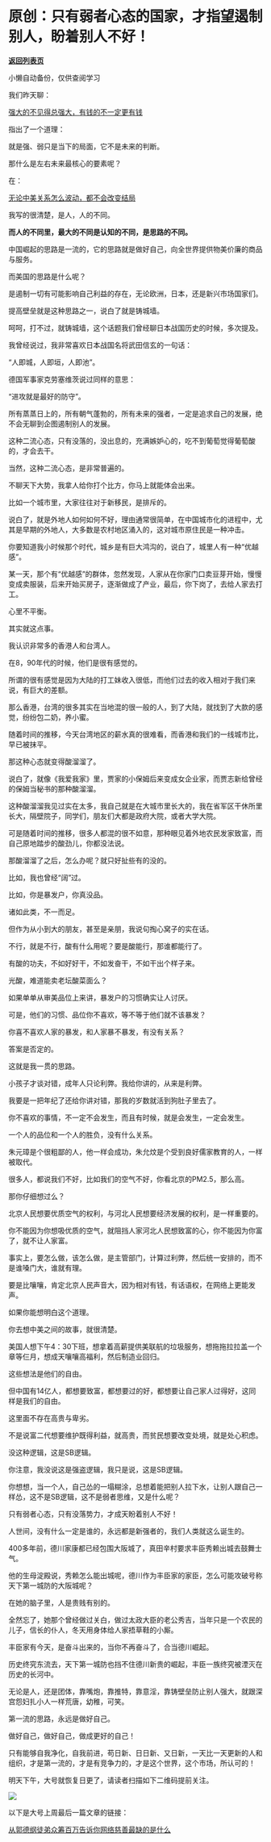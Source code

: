 # 原创：只有弱者心态的国家，才指望遏制别人，盼着别人不好！

[**返回列表页**](/gzh/记忆承载3)

小懒自动备份，仅供查阅学习

我们昨天聊：

[强大的不见得总强大，有钱的不一定更有钱](https://mp.weixin.qq.com/s?__biz=MzU3NDc5Nzc0NQ==&mid=2247484571&idx=2&sn=c6486e5db785774fd257178371807c7f&chksm=fd2da645ca5a2f53b0022df339a8065a906f8d31c4be4f104c19e83f8fd5708232f351756bf2&token=1055978910&lang=zh_CN&scene=21#wechat_redirect)  

  

指出了一个道理：

就是强、弱只是当下的局面，它不是未来的判断。

  

那什么是左右未来最核心的要素呢？

  

在：

[无论中美关系怎么波动，都不会改变结局](http://mp.weixin.qq.com/s?__biz=MzU3NDc5Nzc0NQ==&mid=2247484526&idx=1&sn=80e0ff126ceb4e243e081c0b23ea4a75&chksm=fd2da6b0ca5a2fa6c02bd49095f47584fad82cbd60766db6684b32b718a54908d82e5788e00d&scene=21#wechat_redirect)  

  

我写的很清楚，是人，人的不同。

  

 **而人的不同里，最大的不同是认知的不同，是思路的不同。**

  

中国崛起的思路是一流的，它的思路就是做好自己，向全世界提供物美价廉的商品与服务。

  

而美国的思路是什么呢？

  

是遏制一切有可能影响自己利益的存在，无论欧洲，日本，还是新兴市场国家们。

  

提高壁垒就是这种思路之一，说白了就是铸城墙。

  

呵呵，打不过，就铸城墙，这个话题我们曾经聊日本战国历史的时候，多次提及。

  

我曾经说过，我非常喜欢日本战国名将武田信玄的一句话：

“人即城，人即垣，人即池”。  

  

德国军事家克劳塞维茨说过同样的意思：

“进攻就是最好的防守”。

  

所有蒸蒸日上的，所有朝气蓬勃的，所有未来的强者，一定是追求自己的发展，绝不会无聊到企图遏制别人的发展。

  

这种二流心态，只有没落的，没出息的，充满嫉妒心的，吃不到葡萄觉得葡萄酸的，才会去干。

  

当然，这种二流心态，是非常普遍的。

  

不聊天下大势，我拿人给你打个比方，你马上就能体会出来。

  

比如一个城市里，大家往往对于新移民，是排斥的。  

  

说白了，就是外地人如何如何不好，理由通常很简单，在中国城市化的进程中，尤其是早期的外地人，大多数是农村地区涌入的，这对城市原住民是一种冲击。

  

你要知道我小时候那个时代，城乡是有巨大鸿沟的，说白了，城里人有一种“优越感”。

  

某一天，那个有“优越感”的群体，忽然发现，人家从在你家门口卖豆芽开始，慢慢变成卖服装，后来开始买房子，逐渐做成了产业，最后，你下岗了，去给人家去打工。

  

心里不平衡。

  

其实就这点事。

  

我认识非常多的香港人和台湾人。

  

在8，90年代的时候，他们是很有感觉的。

  

所谓的很有感觉是因为大陆的打工妹收入很低，而他们过去的收入相对于我们来说，有巨大的差额。

  

那么香港，台湾的很多其实在当地混的很一般的人，到了大陆，就找到了大款的感觉，纷纷包二奶，养小蜜。

  

随着时间的推移，今天台湾地区的薪水真的很难看，而香港和我们的一线城市比，早已被抹平。

  

那这种心态就变得酸溜溜了。

  

说白了，就像《我爱我家》里，贾家的小保姆后来变成女企业家，而贾志新给曾经的保姆当秘书的那种酸溜溜。

  

这种酸溜溜我见过实在太多，我自己就是在大城市里长大的，我在省军区干休所里长大，隔壁院子，同学们，朋友们大都是政府大院，或者大学大院。

  

可是随着时间的推移，很多人都混的很不如意，那种眼见着外地农民发家致富，而自己原地踏步的酸劲儿，你都没法说。

  

那酸溜溜了之后，怎么办呢？就只好扯些有的没的。

  

比如，我也曾经“阔”过。

比如，你是暴发户，你真没品。  

  

诸如此类，不一而足。

  

但作为从小到大的朋友，甚至是亲朋，我说句掏心窝子的实在话。

  

不行，就是不行，酸有什么用呢？要是酸能行，那谁都能行了。

  

有酸的功夫，不如好好干，不如发奋干，不如干出个样子来。

  

光酸，难道能卖老坛酸菜面么？

  

如果单单从审美品位上来讲，暴发户的习惯确实让人讨厌。

  

可是，他们的习惯、品位你不喜欢，等不等于他们就不该暴发？

  

你喜不喜欢人家的暴发，和人家暴不暴发，有没有关系？

  

答案是否定的。

  

这就是我一贯的思路。

  

小孩子才谈对错，成年人只论利弊。我给你讲的，从来是利弊。

  

我要是一把年纪了还给你讲对错，那我的岁数就活到狗肚子里去了。

  

你不喜欢的事情，不一定不会发生，而且有时候，就是会发生，一定会发生。

  

一个人的品位和一个人的胜负，没有什么关系。

  

朱元璋是个很粗鄙的人，他一样会成功，朱允炆是个受到良好儒家教育的人，一样被取代。

  

很多人，都说我们不好，比如我们的空气不好，你看北京的PM2.5，那么高。

  

那你仔细想过么？

  

北京人民想要优质空气的权利，与河北人民想要经济发展的权利，是一样重要的。

  

你不能因为你想吸优质的空气，就阻挡人家河北人民想致富的心，你不能因为你富了，就不让人家富。

  

事实上，要怎么做，该怎么做，是主管部门，计算过利弊，然后统一安排的，而不是谁嗓门大，谁就有理。

  

要是比嚷嚷，肯定北京人民声音大，因为相对有钱，有话语权，在网络上更能发声。

  

如果你能想明白这个道理。

  

你去想中美之间的故事，就很清楚。

  

美国人想下午4：30下班，想拿着高薪提供美联航的垃圾服务，想拖拖拉拉盖一个章等仨月，想成天嚷嚷高福利，然后制造业回归。

  

这些想法是他们的自由。

  

但中国有14亿人，都想要致富，都想要过的好，都想要让自己家人过得好，这同样是我们的自由。  

  

这里面不存在高贵与卑劣。

  

不是说富二代想要维护既得利益，就高贵，而贫民想要改变处境，就是处心积虑。

  

没这种逻辑，这是SB逻辑。

  

你注意，我没说这是强盗逻辑，我只是说，这是SB逻辑。

  

你想想，当一个人，自己怂的一塌糊涂，总想着能把别人拉下水，让别人跟自己一样怂，这不是SB逻辑，这不是弱者思维，又是什么呢？

  

只有弱者心态，只有没落势力，才成天盼着别人不好！

  

人世间，没有什么一定是谁的，永远都是新强者的，我们人类就这么诞生的。

  

400多年前，德川家康都已经包围大阪城了，真田辛村要求丰臣秀赖出城去鼓舞士气。  

  

他的生母淀殿说，秀赖怎么能出城呢，德川作为丰臣家的家臣，怎么可能攻破号称天下第一城防的大阪城呢？

  

在她的脑子里，人是贵贱有别的。

  

全然忘了，她那个曾经做过关白，做过太政大臣的老公秀吉，当年只是一个农民的儿子，信长的仆人，冬天用身体给人家捂草鞋的小厮。

  

丰臣家有今天，是奋斗出来的，当你不再奋斗了，合当德川崛起。

  

历史终究东流去，天下第一城防也挡不住德川新贵的崛起，丰臣一族终究被湮灭在历史的长河中。  

  

无论是人，还是团体，靠嘴炮，靠推特，靠意淫，靠铸壁垒防止别人强大，就跟深宫怨妇扎小人一样荒唐，幼稚，可笑。

  

第一流的思路，永远是做好自己。  

  

做好自己，做好自己，做成更好的自己！

  

只有能够自我净化，自我前进，苟日新、日日新、又日新，一天比一天更新的人和组织，才是第一流的，才是有竞争力的，才是这个世界，这个市场，所认可的！  

  

明天下午，大号就恢复日更了，请读者扫描如下二维码提前关注。

![](https://mmbiz.qpic.cn/mmbiz_jpg/aYCQDPqZ8kziaUVYNiaQkLC9Qb8tqAoINYd050vLZGtl5ca5slxQhNCIsprCWaV7kkROZGfQnt6s9tLdKdFicZH8w/640?wx_fmt=jpeg)

以下是大号上周最后一篇文章的链接：

[从郭德纲徒弟众筹百万告诉你网络慈善最缺的是什么](https://mp.weixin.qq.com/s?__biz=MzU0MjYwNDU2Mw==&mid=2247486348&idx=2&sn=52af27b007744b3a0e0fc09d3db4031a&chksm=fb1967f0cc6eeee697ab0fdcf1d57b5bbd989fdc8c81fd05a5d55696c2d18bf0230268d7d6ce&mpshare=1&scene=21&srcid=#wechat_redirect)  

